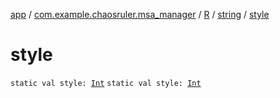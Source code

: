 [app](../../../index.md) / [com.example.chaosruler.msa_manager](../../index.md) / [R](../index.md) / [string](index.md) / [style](.)

# style

`static val style: `[`Int`](https://kotlinlang.org/api/latest/jvm/stdlib/kotlin/-int/index.html)
`static val style: `[`Int`](https://kotlinlang.org/api/latest/jvm/stdlib/kotlin/-int/index.html)